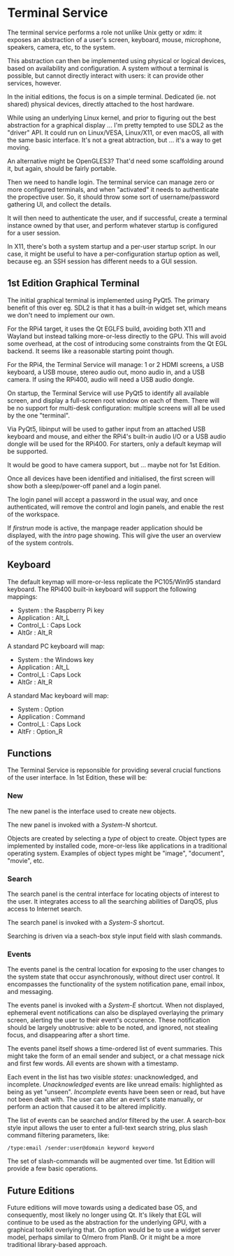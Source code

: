 # Terminal Service

The terminal service performs a role not unlike Unix getty or xdm:
it exposes an abstraction of a user's screen, keyboard, mouse,
microphone, speakers, camera, etc, to the system.

This abstraction can then be implemented using physical or logical
devices, based on availability and configuration.  A system without a
terminal is possible, but cannot directly interact with users: it can
provide other services, however.

In the initial editions, the focus is on a simple terminal.
Dedicated (ie. not shared) physical devices, directly attached to the
host hardware.

While using an underlying Linux kernel, and prior to figuring out the
best abstraction for a graphical display ... I'm pretty tempted to use
SDL2 as the "driver" API.  It could run on Linux/VESA, Linux/X11, or
even macOS, all with the same basic interface.  It's not a great
abtraction, but ... it's a way to get moving.

An alternative might be OpenGLES3?  That'd need some scaffolding
around it, but again, should be fairly portable.

Then we need to handle login.  The terminal service can manage zero or
more configured terminals, and when "activated" it needs to
authenticate the propective user.  So, it should throw some sort of
username/password gathering UI, and collect the details.

It will then need to authenticate the user, and if successful, create
a terminal instance owned by that user, and perform whatever startup
is configured for a user session.

In X11, there's both a system startup and a per-user startup script.
In our case, it might be useful to have a per-configuration startup
option as well, because eg. an SSH session has different needs to a
GUI session.


## 1st Edition Graphical Terminal

The initial graphical terminal is implemented using PyQt5.  The
primary benefit of this over eg. SDL2 is that it has a built-in widget
set, which means we don't need to implement our own.

For the RPi4 target, it uses the Qt EGLFS build, avoiding both X11 and
Wayland but instead talking more-or-less directly to the GPU.  This
will avoid some overhead, at the cost of introducing some constraints
from the Qt EGL backend.  It seems like a reasonable starting point
though.

For the RPi4, the Terminal Service will manage: 1 or 2 HDMI screens, a
USB keyboard, a USB mouse, stereo audio out, mono audio in, and a USB
camera.  If using the RPi400, audio will need a USB audio dongle.

On startup, the Terminal Service will use PyQt5 to identify all
available screen, and display a full-screen root window on each of
them.  There will be no support for multi-desk configuration: multiple
screens will all be used by the one "terminal".

Via PyQt5, libinput will be used to gather input from an attached USB
keyboard and mouse, and either the RPi4's built-in audio I/O or a USB
audio dongle will be used for the RPi400.  For starters, only a
default keymap will be supported.

It would be good to have camera support, but ... maybe not for 1st
Edition.

Once all devices have been identified and initialised, the first
screen will show both a sleep/power-off panel and a login panel.

The login panel will accept a password in the usual way, and once
authenticated, will remove the control and login panels, and enable
the rest of the workspace.

If _firstrun_ mode is active, the manpage reader application should be
displayed, with the _intro_ page showing.  This will give the user an
overview of the system controls.

## Keyboard

The default keymap will more-or-less replicate the PC105/Win95
standard keyboard.  The RPi400 built-in keyboard will support the
following mappings:
- System : the Raspberry Pi key
- Application : Alt_L
- Control_L : Caps Lock
- AltGr : Alt_R

A standard PC keyboard will map:
- System : the Windows key
- Application : Alt_L
- Control_L : Caps Lock
- AltGr : Alt_R

A standard Mac keyboard will map:
- System : Option
- Application : Command
- Control_L : Caps Lock
- AltFr : Option_R

## Functions

The Terminal Service is repsonsible for providing several crucial
functions of the user interface.  In 1st Edition, these will be:

### New

The new panel is the interface used to create new objects.

The new panel is invoked with a _System-N_ shortcut.

Objects are created by selecting a _type_ of object to create.  Object
types are implemented by installed code, more-or-less like
applications in a traditional operating system.  Examples of object
types might be "image", "document", "movie", etc.


### Search

The search panel is the central interface for locating objects of
interest to the user.  It integrates access to all the searching
abilities of DarqOS, plus access to Internet search.

The search panel is invoked with a _System-S_ shortcut.

Searching is driven via a seach-box style input field with slash
commands.


### Events

The events panel is the central location for exposing to the user
changes to the system state that occur asynchronously, without direct
user control.  It encompasses the functionality of the system
notification pane, email inbox, and messaging.

The events panel is invoked with a _System-E_ shortcut.  When not
displayed, ephemeral event notifications can also be displayed
overlaying the primary screen, alerting the user to their event's
occurence. These notification should be largely unobtrusive: able to
be noted, and ignored, not stealing focus, and disappearing after a
short time.

The events panel itself shows a time-ordered list of event summaries.
This might take the form of an email sender and subject, or a chat
message nick and first few words.  All events are shown with a
timestamp.

Each event in the list has two visible _states_: unacknowledged, and
incomplete.  _Unacknowledged_ events are like unread emails:
highlighted as being as yet "unseen".  _Incomplete_ events have been
seen or read, but have not been dealt with.  The user can alter an
event's state manually, or perform an action that caused it to be
altered implicitly.

The list of events can be searched and/or filtered by the user.  A
search-box style input allows the user to enter a full-text search
string, plus slash command filtering parameters, like:

  `/type:email /sender:user@domain keyword keyword`

The set of slash-commands will be augmented over time.  1st Edition
will provide a few basic operations.


## Future Editions

Future editions will move towards using a dedicated base OS, and
consequently, most likely no longer using Qt.  It's likely that EGL
will continue to be used as the abstraction for the underlying GPU,
with a graphical toolkit overlying that.  On option would be to use a
widget server model, perhaps similar to O/mero from PlanB.  Or it
might be a more traditional library-based approach.
